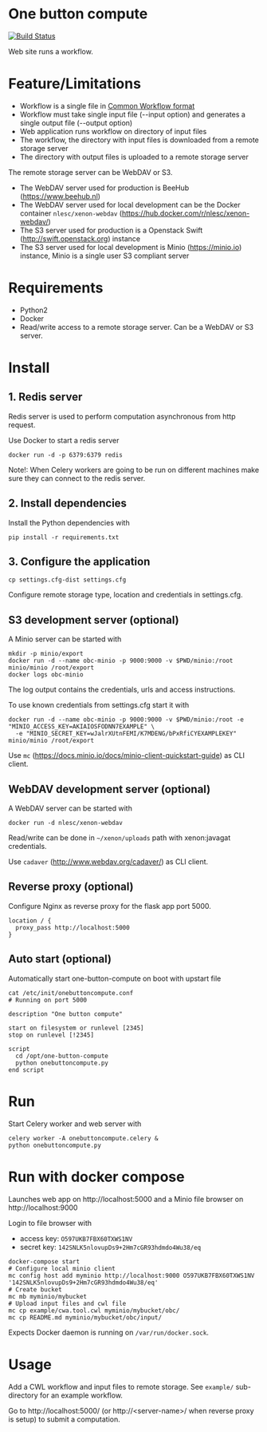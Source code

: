 # One button compute

[![Build Status](https://travis-ci.org/surf-eds/one-button-compute.svg?branch=master)](https://travis-ci.org/surf-eds/one-button-compute)

Web site runs a workflow.

# Feature/Limitations

* Workflow is a single file in [Common Workflow format](http://www.commonwl.org/)
* Workflow must take single input file (--input option) and generates a single output file (--output option)
* Web application runs workflow on directory of input files
* The workflow, the directory with input files is downloaded from a remote storage server
* The directory with output files is uploaded to a remote storage server

The remote storage server can be WebDAV or S3.

* The WebDAV server used for production is BeeHub (https://www.beehub.nl)
* The WebDAV server used for local development can be the Docker container `nlesc/xenon-webdav` (https://hub.docker.com/r/nlesc/xenon-webdav/)
* The S3 server used for production is a Openstack Swift (http://swift.openstack.org) instance
* The S3 server used for local development is Minio (https://minio.io) instance, Minio is a single user S3 compliant server

# Requirements

* Python2
* Docker
* Read/write access to a remote storage server. Can be a WebDAV or S3 server.

# Install

## 1. Redis server

Redis server is used to perform computation asynchronous from http request.

Use Docker to start a redis server

```
docker run -d -p 6379:6379 redis
```

Note!: When Celery workers are going to be run on different machines make sure they can connect to the redis server.

## 2. Install dependencies

Install the Python dependencies with
```
pip install -r requirements.txt
```

## 3. Configure the application

```
cp settings.cfg-dist settings.cfg
```

Configure remote storage type, location and credentials in settings.cfg.

## S3 development server (optional)

A Minio server can be started with
```
mkdir -p minio/export
docker run -d --name obc-minio -p 9000:9000 -v $PWD/minio:/root minio/minio /root/export
docker logs obc-minio
```

The log output contains the credentials, urls and access instructions.

To use known credentials from settings.cfg start it with
```
docker run -d --name obc-minio -p 9000:9000 -v $PWD/minio:/root -e "MINIO_ACCESS_KEY=AKIAIOSFODNN7EXAMPLE" \
  -e "MINIO_SECRET_KEY=wJalrXUtnFEMI/K7MDENG/bPxRfiCYEXAMPLEKEY" minio/minio /root/export
```

Use `mc` (https://docs.minio.io/docs/minio-client-quickstart-guide) as CLI client.

## WebDAV development server (optional)

A WebDAV server can be started with
```
docker run -d nlesc/xenon-webdav
```

Read/write can be done in `~/xenon/uploads` path with xenon:javagat credentials.

Use `cadaver` (http://www.webdav.org/cadaver/) as CLI client.

## Reverse proxy (optional)

Configure Nginx as reverse proxy for the flask app port 5000.

```
location / {
  proxy_pass http://localhost:5000
}
```

## Auto start (optional)

Automatically start one-button-compute on boot with upstart file

```
cat /etc/init/onebuttoncompute.conf
# Running on port 5000

description "One button compute"

start on filesystem or runlevel [2345]
stop on runlevel [!2345]

script
  cd /opt/one-button-compute
  python onebuttoncompute.py
end script
```

# Run

Start Celery worker and web server with
```
celery worker -A onebuttoncompute.celery &
python onebuttoncompute.py
```

# Run with docker compose

Launches web app on http://localhost:5000 and a Minio file browser on http://localhost:9000

Login to file browser with
* access key: `O597UKB7FBX60TXWS1NV`
* secret key: `142SNLK5nlovupDs9+2Hm7cGR93hdmdo4Wu38/eq`

```
docker-compose start
# Configure local minio client
mc config host add myminio http://localhost:9000 O597UKB7FBX60TXWS1NV '142SNLK5nlovupDs9+2Hm7cGR93hdmdo4Wu38/eq'
# Create bucket
mc mb myminio/mybucket
# Upload input files and cwl file
mc cp example/cwa.tool.cwl myminio/mybucket/obc/
mc cp README.md myminio/mybucket/obc/input/
```

Expects Docker daemon is running on `/var/run/docker.sock`.

# Usage

Add a CWL workflow and input files to remote storage.
See `example/` sub-directory for an example workflow.

Go to http://localhost:5000/ (or http://&lt;server-name&gt;/ when reverse proxy is setup) to submit a computation.
